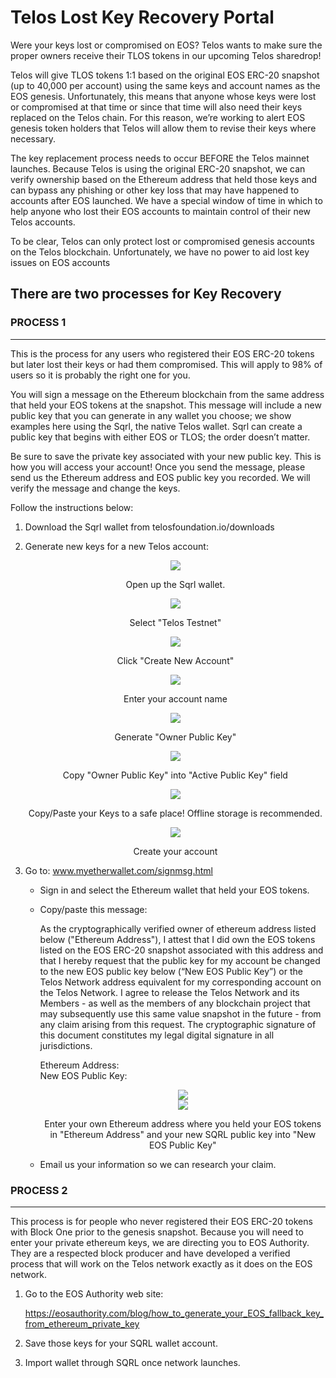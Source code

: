 # Telos Lost Key Recovery Portal

Were your keys lost or compromised on EOS? Telos wants to make sure the proper owners receive their TLOS tokens in our upcoming Telos sharedrop!

Telos will give TLOS tokens 1:1 based on the original EOS ERC-20 snapshot (up to 40,000 per account) using the same keys and account names as the EOS genesis. Unfortunately, this means that anyone whose keys were lost or compromised at that time or since that time will also need their keys replaced on the Telos chain. For this reason, we’re working to alert EOS genesis token holders that Telos will allow them to revise their keys where necessary.

The key replacement process needs to occur BEFORE the Telos mainnet launches. Because Telos is using the original ERC-20 snapshot, we can verify ownership based on the Ethereum address that held those keys and can bypass any phishing or other key loss that may have happened to accounts after EOS launched. We have a special window of time in which to help anyone who lost their EOS accounts to maintain control of their new Telos accounts.

To be clear, Telos can only protect lost or compromised genesis accounts on the Telos blockchain. Unfortunately, we have no power to aid lost key issues on EOS accounts

## There are two processes for Key Recovery

### PROCESS 1
-------------

This is the process for any users who registered their EOS ERC-20 tokens but later lost their keys or had them compromised. This will apply to 98% of users so it is probably the right one for you.

You will sign a message on the Ethereum blockchain from the same address that held your EOS tokens at the snapshot. This message will include a new public key that you can generate in any wallet you choose; we show examples here using the Sqrl, the native Telos wallet. Sqrl can create a public key that begins with either EOS or TLOS; the order doesn’t matter.

Be sure to save the private key associated with your new public key. This is how you will access your account! Once you send the message, please send us the Ethereum address and EOS public key you recorded. We will verify the message and change the keys.

Follow the instructions below:

1. Download the Sqrl wallet from telosfoundation.io/downloads
2. Generate new keys for a new Telos account:

    <div align="center">
        <img src="https://raw.githubusercontent.com/Telos-Canton/telos-docs/master/images/recovery/step_1.png">
    </div>


    <p align="center">Open up the Sqrl wallet.</p>

    <div align="center">
        <img src="https://raw.githubusercontent.com/Telos-Canton/telos-docs/master/images/recovery/step_2.png">
    </div>


    <p align="center">Select "Telos Testnet"</p>

    <div align="center">
        <img src="https://raw.githubusercontent.com/Telos-Canton/telos-docs/master/images/recovery/step_3.png">
    </div>


    <p align="center">Click "Create New Account"</p>

    <div align="center">
        <img src="https://raw.githubusercontent.com/Telos-Canton/telos-docs/master/images/recovery/step_4.png">
    </div>


    <p align="center">Enter your account name</p>

    <div align="center">
        <img src="https://raw.githubusercontent.com/Telos-Canton/telos-docs/master/images/recovery/step_5.png">
    </div>


    <p align="center">Generate "Owner Public Key"</p>

    <div align="center">
        <img src="https://raw.githubusercontent.com/Telos-Canton/telos-docs/master/images/recovery/step_6.png">
    </div>


    <p align="center">Copy "Owner Public Key" into "Active Public Key" field</p>

    <div align="center">
        <img src="https://raw.githubusercontent.com/Telos-Canton/telos-docs/master/images/recovery/step_7.jpg">
    </div>


    <p align="center">Copy/Paste your Keys to a safe place! Offline storage is recommended.</p>

    <div align="center">
        <img src="https://raw.githubusercontent.com/Telos-Canton/telos-docs/master/images/recovery/step_8.jpg">
    </div>


    <p align="center">Create your account</p>

3. Go to: www.myetherwallet.com/signmsg.html

    - Sign in and select the Ethereum wallet that held your EOS tokens.
    - Copy/paste this message:

        As the cryptographically verified owner of ethereum address listed below ("Ethereum Address"), I attest that I did own the EOS tokens listed on the EOS ERC-20 snapshot associated with this address and that I hereby request that the public key for my account be changed to the new EOS public key below (“New EOS Public Key”) or the Telos Network address equivalent for my corresponding account on the Telos Network. I agree to release the Telos Network and its Members - as well as the members of any blockchain project that may subsequently use this same value snapshot in the future - from any claim arising from this request. The cryptographic signature of this document constitutes my legal digital signature in all jurisdictions.

        Ethereum Address:<br>
        New EOS Public Key:

        <div align="center">
            <img src="https://raw.githubusercontent.com/Telos-Canton/telos-docs/master/images/recovery/ether_screenshot_1.jpg">
        </div>

        <div align="center">
            <img src="https://raw.githubusercontent.com/Telos-Canton/telos-docs/master/images/recovery/ether_screenshot_2.jpg">
        </div>


        <p align="center">Enter your own Ethereum address where you held your EOS tokens in "Ethereum Address" and your new SQRL public key into "New EOS Public Key"</p>

    - Email us your information so we can research your claim.

### PROCESS 2
-------------

This process is for people who never registered their EOS ERC-20 tokens with Block One prior to the genesis snapshot. Because you will need to enter your private ethereum keys, we are directing you to EOS Authority. They are a respected block producer and have developed a verified process that will work on the Telos network exactly as it does on the EOS network.

1. Go to the EOS Authority web site:

    https://eosauthority.com/blog/how_to_generate_your_EOS_fallback_key_from_ethereum_private_key

2. Save those keys for your SQRL wallet account.
3. Import wallet through SQRL once network launches.
